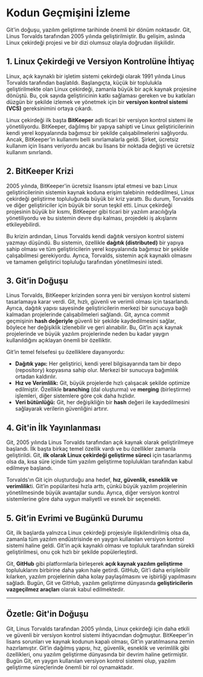# **Kodun Geçmişini İzleme**  

Git'in doğuşu, yazılım geliştirme tarihinde önemli bir dönüm noktasıdır. Git, Linus Torvalds tarafından 2005 yılında geliştirilmiştir. Bu gelişim, aslında Linux çekirdeği projesi ve bir dizi olumsuz olayla doğrudan ilişkilidir. 

## **1. Linux Çekirdeği ve Versiyon Kontrolüne İhtiyaç**

Linux, açık kaynaklı bir işletim sistemi çekirdeği olarak 1991 yılında Linus Torvalds tarafından başlatıldı. Başlangıçta, küçük bir toplulukla geliştirilmekte olan Linux çekirdeği, zamanla büyük bir açık kaynak projesine dönüştü. Bu, çok sayıda geliştiricinin katkı sağlaması gereken ve bu katkıları düzgün bir şekilde izlemek ve yönetmek için bir **versiyon kontrol sistemi (VCS)** gereksinimini ortaya çıkardı.

Linux çekirdeği ilk başta **BitKeeper** adlı ticari bir versiyon kontrol sistemi ile yönetiliyordu. BitKeeper, dağılmış bir yapıya sahipti ve Linux geliştiricilerinin kendi yerel kopyalarında bağımsız bir şekilde çalışabilmelerini sağlıyordu. Ancak, BitKeeper'in kullanımı belli sınırlamalarla geldi. Şirket, ücretsiz kullanım için lisans veriyordu ancak bu lisans bir noktada değişti ve ücretsiz kullanım sınırlandı.

## **2. BitKeeper Krizi**

2005 yılında, BitKeeper'in ücretsiz lisansını iptal etmesi ve bazı Linux geliştiricilerinin sistemin kaynak koduna erişim talebinin reddedilmesi, Linux çekirdeği geliştirme topluluğunda büyük bir kriz yarattı. Bu durum, Torvalds ve diğer geliştiriciler için büyük bir sorun teşkil etti. Linux çekirdeği projesinin büyük bir kısmı, BitKeeper gibi ticari bir yazılım aracılığıyla yönetiliyordu ve bu sistemin devre dışı kalması, projedeki iş akışlarını etkileyebilirdi.

Bu krizin ardından, Linus Torvalds kendi dağıtık versiyon kontrol sistemi yazmayı düşündü. Bu sistemin, özellikle **dağıtık (distributed)** bir yapıya sahip olması ve tüm geliştiricilerin yerel kopyalarında bağımsız bir şekilde çalışabilmesi gerekiyordu. Ayrıca, Torvalds, sistemin açık kaynaklı olmasını ve tamamen geliştirici topluluğu tarafından yönetilmesini istedi.

## **3. Git’in Doğuşu**

Linus Torvalds, BitKeeper krizinden sonra yeni bir versiyon kontrol sistemi tasarlamaya karar verdi. Git, hızlı, güvenli ve verimli olması için tasarlandı. Ayrıca, dağıtık yapısı sayesinde geliştiricilerin merkezi bir sunucuya bağlı kalmadan projelerinde çalışabilmeleri sağlandı. Git, ayrıca commit geçmişinin **hash değeriyle** güvenli bir şekilde kaydedilmesini sağlar, böylece her değişiklik izlenebilir ve geri alınabilir. Bu, Git’in açık kaynak projelerinde ve büyük yazılım projelerinde neden bu kadar yaygın kullanıldığını açıklayan önemli bir özelliktir.

Git’in temel felsefesi şu özelliklere dayanıyordu:

- **Dağıtık yapı:** Her geliştirici, kendi yerel bilgisayarında tam bir depo (repository) kopyasına sahip olur. Merkezi bir sunucuya bağımlılık ortadan kaldırılır.
- **Hız ve Verimlilik:** Git, büyük projelerde hızlı çalışacak şekilde optimize edilmiştir. Özellikle **branching** (dal oluşturma) ve **merging** (birleştirme) işlemleri, diğer sistemlere göre çok daha hızlıdır.
- **Veri bütünlüğü:** Git, her değişikliğin bir **hash** değeri ile kaydedilmesini sağlayarak verilerin güvenliğini artırır.

## **4. Git'in İlk Yayınlanması**

Git, 2005 yılında Linus Torvalds tarafından açık kaynak olarak geliştirilmeye başlandı. İlk başta birkaç temel özellik vardı ve bu özellikler zamanla geliştirildi. Git, **ilk olarak Linux çekirdeği geliştirme süreci** için tasarlanmış olsa da, kısa süre içinde tüm yazılım geliştirme toplulukları tarafından kabul edilmeye başlandı.

Torvalds'ın Git için oluşturduğu ana hedef, **hız, güvenlik, esneklik ve verimlilik**ti. Git’in popülaritesi hızla arttı, çünkü büyük yazılım projelerinin yönetilmesinde büyük avantajlar sundu. Ayrıca, diğer versiyon kontrol sistemlerine göre daha uygun maliyetli ve esnek bir seçenekti.

## **5. Git’in Evrimi ve Bugünkü Durumu**

Git, ilk başlarda yalnızca Linux çekirdeği projesiyle ilişkilendirilmiş olsa da, zamanla tüm yazılım endüstrisinde en yaygın kullanılan versiyon kontrol sistemi haline geldi. Git'in açık kaynaklı olması ve topluluk tarafından sürekli geliştirilmesi, onu çok hızlı bir şekilde popülerleştirdi.

Git, **GitHub** gibi platformlarla birleşerek **açık kaynak yazılım geliştirme** topluluklarını birbirine daha yakın hale getirdi. GitHub, Git’i daha erişilebilir kılarken, yazılım projelerinin daha kolay paylaşılmasını ve işbirliği yapılmasını sağladı. Bugün, Git ve GitHub, yazılım geliştirme dünyasında **geliştiricilerin vazgeçilmez araçları** olarak kabul edilmektedir.

---

## **Özetle: Git'in Doğuşu**

Git, Linus Torvalds tarafından 2005 yılında, Linux çekirdeği için daha etkili ve güvenli bir versiyon kontrol sistemi ihtiyacından doğmuştur. BitKeeper'in lisans sorunları ve kaynak kodunun kapalı olması, Git'in yaratılmasına zemin hazırlamıştır. Git’in dağılmış yapısı, hız, güvenlik, esneklik ve verimlilik gibi özellikleri, onu yazılım geliştirme dünyasında bir devrim haline getirmiştir. Bugün Git, en yaygın kullanılan versiyon kontrol sistemi olup, yazılım geliştirme süreçlerinde önemli bir rol oynamaktadır.

